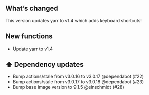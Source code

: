 ## What’s changed
This version updates yarr to v1.4 which adds keyboard shortcuts!

## New functions
- Update yarr to v1.4

## ⬆️ Dependency updates

- Bump actions/stale from v3.0.16 to v3.0.17 @dependabot (#22)
- Bump actions/stale from v3.0.17 to v3.0.18 @dependabot (#23)
- Bump base image version to 9.1.5 @einschmidt (#28)